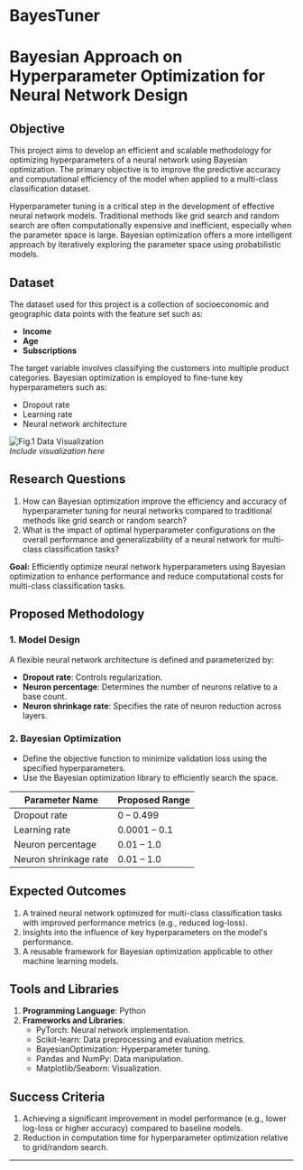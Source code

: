 # BayesTuner

# Bayesian Approach on Hyperparameter Optimization for Neural Network Design

## Objective
This project aims to develop an efficient and scalable methodology for optimizing hyperparameters of a neural network using Bayesian optimization. The primary objective is to improve the predictive accuracy and computational efficiency of the model when applied to a multi-class classification dataset.

Hyperparameter tuning is a critical step in the development of effective neural network models. Traditional methods like grid search and random search are often computationally expensive and inefficient, especially when the parameter space is large. Bayesian optimization offers a more intelligent approach by iteratively exploring the parameter space using probabilistic models.

## Dataset
The dataset used for this project is a collection of socioeconomic and geographic data points with the feature set such as:
- **Income**
- **Age**
- **Subscriptions**

The target variable involves classifying the customers into multiple product categories. Bayesian optimization is employed to fine-tune key hyperparameters such as:
- Dropout rate
- Learning rate
- Neural network architecture

![Fig.1 Data Visualization](#)  
*Include visualization here*

## Research Questions
1. How can Bayesian optimization improve the efficiency and accuracy of hyperparameter tuning for neural networks compared to traditional methods like grid search or random search?
2. What is the impact of optimal hyperparameter configurations on the overall performance and generalizability of a neural network for multi-class classification tasks?

**Goal:** Efficiently optimize neural network hyperparameters using Bayesian optimization to enhance performance and reduce computational costs for multi-class classification tasks.

## Proposed Methodology

### 1. Model Design
A flexible neural network architecture is defined and parameterized by:
- **Dropout rate**: Controls regularization.
- **Neuron percentage**: Determines the number of neurons relative to a base count.
- **Neuron shrinkage rate**: Specifies the rate of neuron reduction across layers.

### 2. Bayesian Optimization
- Define the objective function to minimize validation loss using the specified hyperparameters.
- Use the Bayesian optimization library to efficiently search the space.

| **Parameter Name**   | **Proposed Range** |
|-----------------------|--------------------|
| Dropout rate          | 0 – 0.499         |
| Learning rate         | 0.0001 – 0.1      |
| Neuron percentage     | 0.01 – 1.0        |
| Neuron shrinkage rate | 0.01 – 1.0        |

## Expected Outcomes
1. A trained neural network optimized for multi-class classification tasks with improved performance metrics (e.g., reduced log-loss).
2. Insights into the influence of key hyperparameters on the model's performance.
3. A reusable framework for Bayesian optimization applicable to other machine learning models.

## Tools and Libraries
1. **Programming Language**: Python
2. **Frameworks and Libraries**:
   - PyTorch: Neural network implementation.
   - Scikit-learn: Data preprocessing and evaluation metrics.
   - BayesianOptimization: Hyperparameter tuning.
   - Pandas and NumPy: Data manipulation.
   - Matplotlib/Seaborn: Visualization.

## Success Criteria
1. Achieving a significant improvement in model performance (e.g., lower log-loss or higher accuracy) compared to baseline models.
2. Reduction in computation time for hyperparameter optimization relative to grid/random search.

---

